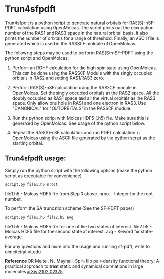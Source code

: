 Trun4sfpdft
===========
Trun4sfpdft is a python script to generate natural orbitals for RAS(S)-nSF-PDFT calculation using OpenMolcas. The script prints out the occupation number of the RAS1 and RAS3 space in the natural orbital basis. It also prints the number of orbitals for a range of threshold. Finally, an ASCII file is generated which is used in the RASSCF moldule of OpenMolcas.

The following steps may be used to perform RAS(S)-nSF-PDFT using the python script and OpenMolcas:

1. Perform an ROHF calculation for the high spin state using OpenMolcas. This can be done using the RASSCF Module with the singly occupied orbitals in RAS2 and setting RAS1/RAS3 zero.

2. Perform RAS(S)-nSF calculation using the RASSCF mocule in OpenMolcas. Set the singly occupied orbitals as the RAS2 space. All the doubly occupied as RAS1 space and all the virtual orbitals as the RAS3 space. Only allow one hole in RAS1 and one electron in RAS3. Use "CANONICAL" for "OUTORBITALS" in the RASSCF module.

3. Run the python script with Molcas HDF5 (.h5) file. Make sure this is generated by OpenMolcas. See usage of the python script below.

4. Repeat the RAS(S)-nSF calculation and run PDFT calculation in OpenMolcas using the ASCII file generated by the python script as the starting orbital.

## Trun4sfpdft usage:

Simply run the python script with the following options (make the python script as executable for convenience)

    script.py file1.h5 nroot

file1.h5 - Molcas HDF5 file from Step 3 above.
nroot - Integer for the root number.

To perform the SA truncation scheme (See the SF-PDFT paper)

    script.py file1.h5 file2.h5 avg

file1.h5 - Molcas HDF5 file for one of the two states of interest.
file2.h5 - Molcas HDF5 file for the second state of interest.
avg - Keword for state-average.

For any questions and more into the usage and running sf-pdft, write to oimeitei(at)vt.edu

**Reference**
OR Meitei, NJ Mayhall, Spin-flip pair-density functional theory: A practical approach to treat static and dynamical correlations in large molecules
[arXiv:2102.02325](https://arxiv.org/abs/2102.02325)
